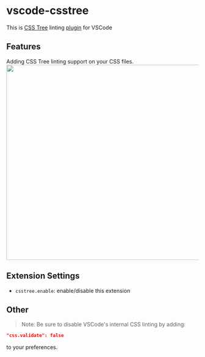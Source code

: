 # vscode-csstree

This is [CSS Tree](https://github.com/csstree/validator) linting [plugin](https://marketplace.visualstudio.com/items?itemName=smelukov.vscode-csstree) for VSCode

## Features

 Adding CSS Tree linting support on your CSS files.
 <img width="512" src="https://cloud.githubusercontent.com/assets/6654581/18607828/d05318b0-7ce0-11e6-82bc-28c47964b9a4.png">


## Extension Settings

* `csstree.enable`: enable/disable this extension

## Other

> Note: Be sure to disable VSCode's internal CSS linting by adding:

```json
"css.validate": false
```
to your preferences.